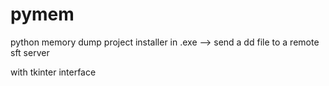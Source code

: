 # pymem


python memory dump project installer in .exe --> send a dd file to a remote sft server

with tkinter interface
